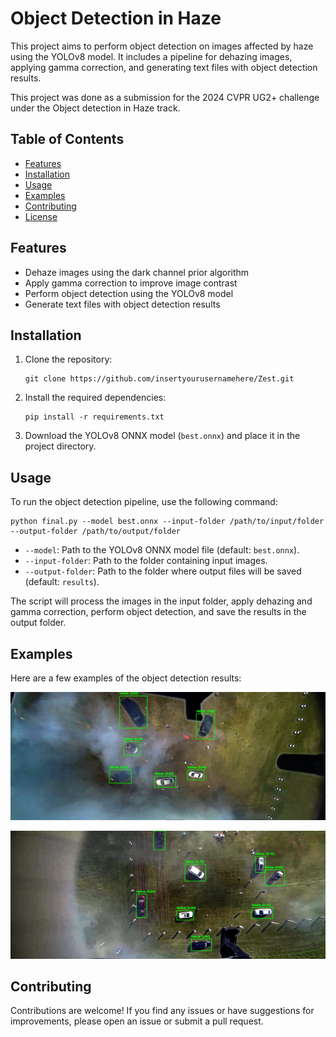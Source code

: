 # Object Detection in Haze

This project aims to perform object detection on images affected by haze using the YOLOv8 model. It includes a pipeline for dehazing images, applying gamma correction, and generating text files with object detection results. 

This project was done as a submission for the 2024 CVPR UG2+ challenge under the Object detection in Haze track. 

## Table of Contents

- [Features](#features)
- [Installation](#installation)
- [Usage](#usage)
- [Examples](#examples)
- [Contributing](#contributing)
- [License](#license)

## Features

- Dehaze images using the dark channel prior algorithm
- Apply gamma correction to improve image contrast
- Perform object detection using the YOLOv8 model
- Generate text files with object detection results

## Installation

1. Clone the repository:
   ```
   git clone https://github.com/insertyourusernamehere/Zest.git
   ```

2. Install the required dependencies:
   ```
   pip install -r requirements.txt
   ```

3. Download the YOLOv8 ONNX model (`best.onnx`) and place it in the project directory.

## Usage

To run the object detection pipeline, use the following command:
```
python final.py --model best.onnx --input-folder /path/to/input/folder --output-folder /path/to/output/folder
```

- `--model`: Path to the YOLOv8 ONNX model file (default: `best.onnx`).
- `--input-folder`: Path to the folder containing input images.
- `--output-folder`: Path to the folder where output files will be saved (default: `results`).

The script will process the images in the input folder, apply dehazing and gamma correction, perform object detection, and save the results in the output folder.

## Examples

Here are a few examples of the object detection results:

![Detection-1](./src/500.jpg)

![Detection-1](./src/501.jpg)

## Contributing

Contributions are welcome! If you find any issues or have suggestions for improvements, please open an issue or submit a pull request.



